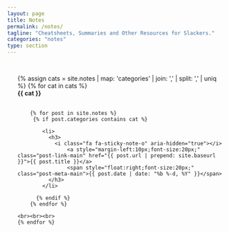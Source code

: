 ```yaml
---
layout: page
title: Notes
permalink: /notes/
tagline: "Cheatsheets, Summaries and Other Resources for Slackers."
categories: "notes"
type: section
---
```



<ul class="post-list" style="padding-top: 30px;">
	{% assign cats =  site.notes | map: 'categories' | join: ','  | split: ',' | uniq %}
    {% for cat in cats %}

<div class="manual-post">
  <div class="manual manual-title">
  <i class="fa fa-book fa-lg" aria-hidden="true"></i>
  <strong>{{ cat }}</strong><br>
</div><br>
</div>

	    {% for post in site.notes %}
	     {% if post.categories contains cat %}

		    <li>
		      <h3>
		        <i class="fa fa-sticky-note-o" aria-hidden="true"></i>
			    	<a style="margin-left:10px;font-size:20px;" class="post-link-main" href="{{ post.url | prepend: site.baseurl }}">{{ post.title }}</a>
			  		<span style="float:right;font-size:20px;" class="post-meta-main">{{ post.date | date: "%b %-d, %Y" }}</span>
		      </h3>
		    </li>

	      {% endif %}
	    {% endfor %}

	<br><br><br>
    {% endfor %}

</ul>